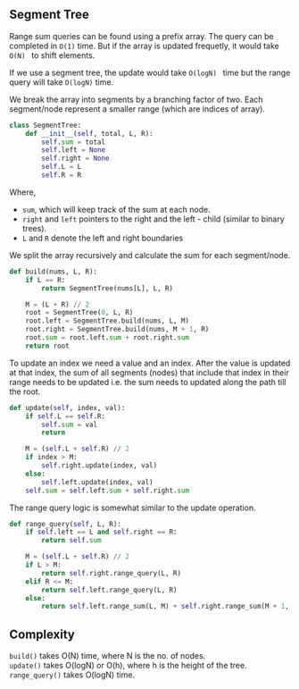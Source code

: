 ## Segment Tree

Range sum queries can be found using a prefix array. The query can be completed in `O(1)` time.
But if the array is updated frequetly, it would take `O(N) ` to shift elements.

If we use a segment tree, the update would take `O(logN) ` time but the range query will take `O(logN)` time.

We break the array into segments by a branching factor of two. Each segment/node represent a smaller range (which are indices of array).

```python
class SegmentTree:
    def __init__(self, total, L, R):
        self.sum = total
        self.left = None
        self.right = None
        self.L = L
        self.R = R
```

Where,
- `sum`, which will keep track of the sum at each node.  
- `right` and `left` pointers to the right and the left - child (similar to binary trees).  
- `L` and `R` denote the left and right boundaries

We split the array recursively and calculate the sum for each segment/node.

```python
def build(nums, L, R):
    if L == R:
        return SegmentTree(nums[L], L, R)

    M = (L + R) // 2
    root = SegmentTree(0, L, R)
    root.left = SegmentTree.build(nums, L, M)
    root.right = SegmentTree.build(nums, M + 1, R)
    root.sum = root.left.sum + root.right.sum
    return root
```

To update an index we need a value and an index. After the value is updated at that index, the sum of all segments (nodes) that include that index in their range needs to be updated i.e. the sum needs to updated along the path till the root.

```python
def update(self, index, val):
    if self.L == self.R:
        self.sum = val
        return

    M = (self.L + self.R) // 2
    if index > M:
        self.right.update(index, val)
    else:
        self.left.update(index, val)
    self.sum = self.left.sum + self.right.sum
```

The range query logic is somewhat similar to the update operation.

```python
def range_query(self, L, R):
    if self.left == L and self.right == R:
        return self.sum

    M = (self.L + self.R) // 2
    if L > M:
        return self.right.range_query(L, R)
    elif R <= M:
        return self.left.range_query(L, R)
    else:
        return self.left.range_sum(L, M) + self.right.range_sum(M + 1, R)
```

## Complexity

`build()` takes O(N) time, where N is the no. of nodes.  
`update()` takes O(logN) or O(h), where h is the height of the tree.
`range_query()` takes O(logN) time.